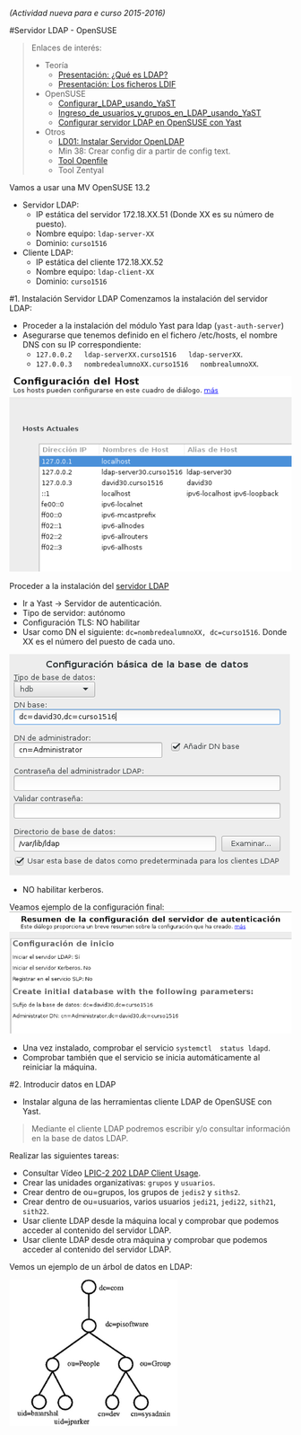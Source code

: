 
*(Actividad nueva para e curso 2015-2016)*

#Servidor LDAP - OpenSUSE

> Enlaces de interés:
> * Teoría
>     * [Presentación: ¿Qué es LDAP?](http://www.youtube.com/watch?v=CXe0Wxqep_g)
>     * [Presentación: Los ficheros LDIF](http://www.youtube.com/watch?v=ccFT94M-c4Y)
> * OpenSUSE
>     * [Configurar_LDAP_usando_YaST](https://es.opensuse.org/Configurar_LDAP_usando_YaST)
>     * [Ingreso_de_usuarios_y_grupos_en_LDAP_usando_YaST](https://es.opensuse.org/Ingreso_de_usuarios_y_grupos_en_LDAP_usando_YaST)
>     * [Configurar servidor LDAP en OpenSUSE con Yast](http://www.youtube.com/watch?v=NsQ1zPpoVBc)
> * Otros
>     * [LD01: Instalar Servidor OpenLDAP](http://www.youtube.com/watch?v=E0mIYO_vbx8)
>     * Min 38: Crear config dir a partir de config text.
>     * [Tool Openfile](http://www.openfiler.com/)
>     * Tool Zentyal

Vamos a usar una MV OpenSUSE 13.2
* Servidor LDAP:
    * IP estática del servidor 172.18.XX.51 (Donde XX es su número de puesto).
    * Nombre equipo: `ldap-server-XX`
    * Dominio: `curso1516`
* Cliente LDAP:    
    * IP estática del cliente 172.18.XX.52
    * Nombre equipo: `ldap-client-XX`
    * Dominio: `curso1516`

#1. Instalación Servidor LDAP
Comenzamos la instalación del servidor LDAP:
* Proceder a la instalación del módulo Yast para ldap (`yast-auth-server`)
* Asegurarse que tenemos definido en el fichero /etc/hosts, el nombre DNS con su IP correspondiente: 
    * `127.0.0.2   ldap-serverXX.curso1516   ldap-serverXX`.
    * `127.0.0.3   nombredealumnoXX.curso1516   nombrealumnoXX`.

![opensuse-host-names.png](./images/opensuse-host-names.png)

Proceder a la instalación del [servidor LDAP](https://es.opensuse.org/Configurar_LDAP_usando_YaST)
* Ir a Yast -> Servidor de autenticación.
* Tipo de servidor: autónomo
* Configuración TLS: NO habilitar
* Usar como DN el siguiente: `dc=nombredealumnoXX, dc=curso1516`.
Donde XX es el número del puesto de cada uno.

![opensuse-ldapserver-config-form.png](./images/opensuse-ldapserver-config-form.png)

* NO habilitar kerberos.

Veamos ejemplo de la configuración final:
![opensuse-ldapserver-config-resume.png](./images/opensuse-ldapserver-config-resume.png)

* Una vez instalado, comprobar el servicio `systemctl  status ldapd`.
* Comprobar también que el servicio se inicia automáticamente al reiniciar la máquina. 

#2. Introducir datos en LDAP

* Instalar alguna de las herramientas cliente LDAP de OpenSUSE con Yast.

> Mediante el cliente LDAP podremos escribir y/o consultar información en la base de datos LDAP.

Realizar las siguientes tareas:
* Consultar Vídeo [LPIC-2 202 LDAP Client Usage](http://www.youtube.com/embed/ZAHj93YWY84).
* Crear las unidades organizativas: `grupos` y `usuarios`.
* Crear dentro de ou=grupos, los grupos de `jedis2` y `siths2`.
* Crear dentro de ou=usuarios, varios usuarios `jedi21`, `jedi22`, `sith21`, `sith22`.
* Usar cliente LDAP desde la máquina local y comprobar que podemos acceder al contenido del servidor LDAP.
* Usar cliente LDAP desde otra máquina y comprobar que podemos acceder al contenido del servidor LDAP.

Vemos un ejemplo de un árbol de datos en LDAP:

![arbol](./images/arbol.png)
